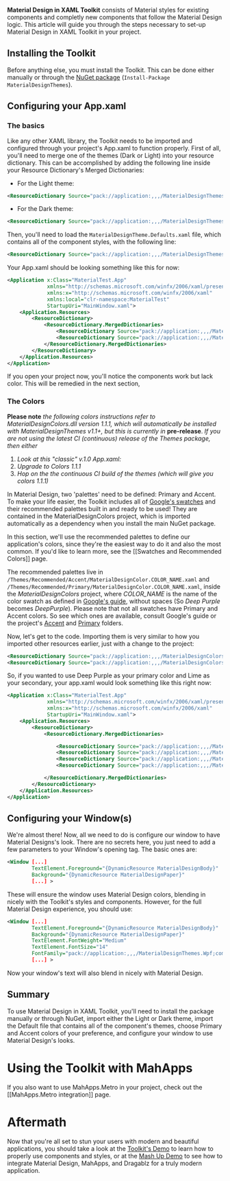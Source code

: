 **Material Design in XAML Toolkit** consists of Material styles for existing components and completly new components that follow the Material Design logic. This article will guide you through the steps necessary to set-up Material Design in XAML Toolkit in your project.
 
## Installing the Toolkit

Before anything else, you must install the Toolkit. This can be done either manually or through the [NuGet package](https://www.nuget.org/packages/MaterialDesignThemes/) (```Install-Package MaterialDesignThemes```).
 
## Configuring your App.xaml

### The basics

Like any other XAML library, the Toolkit needs to be imported and configured through your project's App.xaml to function properly. First of all, you'll need to merge one of the themes (Dark or Light) into your resource dictionary. This can be accomplished by adding the following line inside your Resource Dictionary's Merged Dictionaries:
 
 * For the Light theme:
 ```xml
 <ResourceDictionary Source="pack://application:,,,/MaterialDesignThemes.Wpf;component/Themes/MaterialDesignTheme.Light.xaml" />
 ```
 
 * For the Dark theme:
 ```xml
 <ResourceDictionary Source="pack://application:,,,/MaterialDesignThemes.Wpf;component/Themes/MaterialDesignTheme.Dark.xaml" />
 ```


Then, you'll need to load the ```MaterialDesignTheme.Defaults.xaml``` file, which contains all of the component styles, with the following line:

```xml
<ResourceDictionary Source="pack://application:,,,/MaterialDesignThemes.Wpf;component/Themes/MaterialDesignTheme.Defaults.xaml" /> 
```

Your App.xaml should be looking something like this for now:
```xml
<Application x:Class="MaterialTest.App"
             xmlns="http://schemas.microsoft.com/winfx/2006/xaml/presentation"
             xmlns:x="http://schemas.microsoft.com/winfx/2006/xaml"
             xmlns:local="clr-namespace:MaterialTest"
             StartupUri="MainWindow.xaml">
    <Application.Resources>
        <ResourceDictionary>
            <ResourceDictionary.MergedDictionaries>
                <ResourceDictionary Source="pack://application:,,,/MaterialDesignThemes.Wpf;component/Themes/MaterialDesignTheme.Light.xaml" />
                <ResourceDictionary Source="pack://application:,,,/MaterialDesignThemes.Wpf;component/Themes/MaterialDesignTheme.Defaults.xaml" />                
            </ResourceDictionary.MergedDictionaries>
        </ResourceDictionary>
    </Application.Resources>
</Application>
```

If you open your project now, you'll notice the components work but lack color. This will be remedied in the next section,

### The Colors

**Please note** _the following colors instructions refer to MaterialDesignColors.dll version 1.1.1, which will automatically be installed with MaterialDesignThemes v1.1+, but this is currently in_ **pre-release**.  _If you are not using the latest CI (continuous) release of the Themes package, then either_

1. _Look  at this "classic" v.1.0 App.xaml:_
2. _Upgrade to Colors 1.1.1_
3. _Hop on the the continuous CI build of the themes (which will give you colors 1.1.1)_

In Material Design, two 'palettes' need to be defined: Primary and Accent. To make your life easier, the Toolkit includes all of [Google's swatches](https://www.google.com/design/spec/style/color.html#color-color-palette) and their recommended palettes built in and ready to be used! They are contained in the MaterialDesignColors project, which is imported automatically as a dependency when you install the main NuGet package. 

In this section, we'll use the recommended palettes to define our application's colors, since they're the easiest way to do it and also the most common. If you'd like to learn more, see the [[Swatches and Recommended Colors]] page.

The recommended palettes live in ```/Themes/Recommended/Accent/MaterialDesignColor.COLOR_NAME.xaml``` and ```/Themes/Recommended/Primary/MaterialDesignColor.COLOR_NAME.xaml```, inside the *MaterialDesignColors* project, where *COLOR_NAME* is the name of the color swatch as defined in [Google's guide](https://www.google.com/design/spec/style/color.html#color-color-palette), without spaces (So *Deep Purple* becomes *DeepPurple*). Please note that not all swatches have Primary and Accent colors. So see which ones are available, consult Google's guide or the project's [Accent](https://github.com/ButchersBoy/MaterialDesignInXamlToolkit/tree/master/MaterialDesignColors.Wpf/Themes/Recommended/Accent) and [Primary](https://github.com/ButchersBoy/MaterialDesignInXamlToolkit/tree/master/MaterialDesignColors.Wpf/Themes/Recommended/Primary) folders.

Now, let's get to the code. Importing them is very similar to how you imported other resources earlier, just with a change to the project:

```xml
<ResourceDictionary Source="pack://application:,,,/MaterialDesignColors;component/Themes/Recommended/Primary/MaterialDesignColor.COLOR_NAME.xaml" />
<ResourceDictionary Source="pack://application:,,,/MaterialDesignColors;component/Themes/Recommended/Accent/MaterialDesignColor.COLOR_NAME.xaml" />
```

So, if you wanted to use Deep Purple as your primary color and Lime as your secondary, your app.xaml would look something like this right now:

```xml
<Application x:Class="MaterialTest.App"
             xmlns="http://schemas.microsoft.com/winfx/2006/xaml/presentation"
             xmlns:x="http://schemas.microsoft.com/winfx/2006/xaml"
             StartupUri="MainWindow.xaml">
    <Application.Resources>
        <ResourceDictionary>
            <ResourceDictionary.MergedDictionaries>

                <ResourceDictionary Source="pack://application:,,,/MaterialDesignThemes.Wpf;component/Themes/MaterialDesignTheme.Light.xaml" />
                <ResourceDictionary Source="pack://application:,,,/MaterialDesignThemes.Wpf;component/Themes/MaterialDesignTheme.Defaults.xaml" />
                <ResourceDictionary Source="pack://application:,,,/MaterialDesignColors;component/Themes/Recommended/Primary/MaterialDesignColor.DeepPurple.xaml" />
                <ResourceDictionary Source="pack://application:,,,/MaterialDesignColors;component/Themes/Recommended/Accent/MaterialDesignColor.Lime.xaml" />

            </ResourceDictionary.MergedDictionaries>            
        </ResourceDictionary>
    </Application.Resources>
</Application>
```

## Configuring your Window(s)
We're almost there! Now, all we need to do is configure our window to have Material Designs's look. There are no secrets here, you just need to add a few parameters to your Window's opening tag. The basic ones are:

```xml
<Window [...]
        TextElement.Foreground="{DynamicResource MaterialDesignBody}"
        Background="{DynamicResource MaterialDesignPaper}"
        [...] >
```

These will ensure the window uses Material Design colors, blending in nicely with the Toolkit's styles and components. However, for the full Material Design experience, you should use:

```xml
<Window [...]
        TextElement.Foreground="{DynamicResource MaterialDesignBody}"
        Background="{DynamicResource MaterialDesignPaper}"
        TextElement.FontWeight="Medium"
        TextElement.FontSize="14"
        FontFamily="pack://application:,,,/MaterialDesignThemes.Wpf;component/Resources/Roboto/#Roboto"
        [...] >
```

Now your window's text will also blend in nicely with Material Design.

## Summary
To use Material Design in XAML Toolkit, you'll need to install the package manually or through NuGet, import either the Light or Dark theme, import the Default file that contains all of the component's themes, choose Primary and Accent colors of your preference, and configure your window to use Material Design's looks.

# Using the Toolkit with MahApps
If you also want to use MahApps.Metro in your project, check out the [[MahApps.Metro integration]] page.

# Aftermath
Now that you're all set to stun your users with modern and beautiful applications, you should take a look at the [Toolkit's Demo](https://github.com/ButchersBoy/MaterialDesignInXamlToolkit/tree/master/MainDemo.Wpf) to learn how to properly use components and styles, or at the [Mash Up Demo](https://github.com/ButchersBoy/MaterialDesignInXamlToolkit/tree/master/MahMaterialDragablzMashUp) to see how to integrate Material Design, MahApps, and Dragablz for a truly modern application.